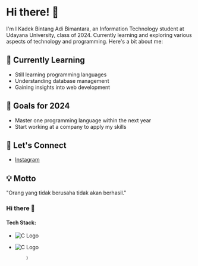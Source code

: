 # Hi there! 👋 

I'm I Kadek Bintang Adi Bimantara, an Information Technology student at Udayana University, class of 2024. Currently learning and exploring various aspects of technology and programming. Here's a bit about me:

## 🌱 Currently Learning
- Still learning programming languages
- Understanding database management
- Gaining insights into web development

## 🎯 Goals for 2024
- Master one programming language within the next year
- Start working at a company to apply my skills

## 💬 Let's Connect
- [Instagram](https://instagram.com/ikadek_bintang)

## 💡 Motto
"Orang yang tidak berusaha tidak akan berhasil."
### Hi there 👋

#### Tech Stack:
- ![C Logo](https://github.com/username/repository-name/raw/main/assets/c-logo.png)

- ![C Logo](https://your-url-to-c-logo.com/c-logo.png) 

          )

<!--
**dekbintang/dekbintang** is a ✨ _special_ ✨ repository because its `README.md` (this file) appears on your GitHub profile.

Here are some ideas to get you started:

- 🔭 I’m currently working on ...
- 🌱 I’m currently learning ...
- 👯 I’m looking to collaborate on ...
- 🤔 I’m looking for help with ...
- 💬 Ask me about ...
- 📫 How to reach me: ...
- 😄 Pronouns: ...
- ⚡ Fun fact: ...
-->
